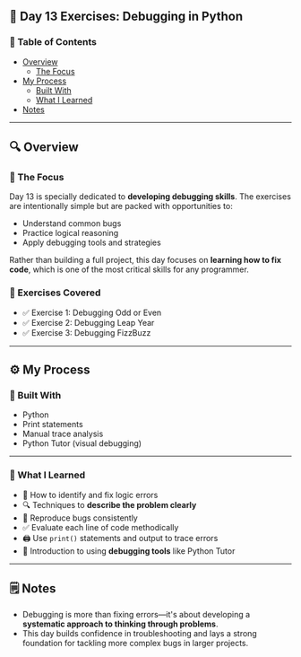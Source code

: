 ## 🐞 Day 13 Exercises: Debugging in Python

### 📄 Table of Contents

- [Overview](#overview)
  - [The Focus](#the-focus)
- [My Process](#my-process)
  - [Built With](#built-with)
  - [What I Learned](#what-i-learned)
- [Notes](#notes)

---

## 🔍 Overview

### 🎯 The Focus

Day 13 is specially dedicated to **developing debugging skills**. The exercises are intentionally simple but are packed with opportunities to:
- Understand common bugs
- Practice logical reasoning
- Apply debugging tools and strategies

Rather than building a full project, this day focuses on **learning how to fix code**, which is one of the most critical skills for any programmer.

### 🧪 Exercises Covered

- ✅ Exercise 1: Debugging Odd or Even
- ✅ Exercise 2: Debugging Leap Year
- ✅ Exercise 3: Debugging FizzBuzz

---

## ⚙️ My Process

### 🧰 Built With

- Python
- Print statements
- Manual trace analysis
- Python Tutor (visual debugging)

---

### 🧠 What I Learned

- 🐞 How to identify and fix logic errors
- 🔍 Techniques to **describe the problem clearly**
- 🔁 Reproduce bugs consistently
- ✅ Evaluate each line of code methodically
- 🖨️ Use `print()` statements and output to trace errors
- 🧰 Introduction to using **debugging tools** like Python Tutor

---

## 🗒️ Notes

- Debugging is more than fixing errors—it's about developing a **systematic approach to thinking through problems**.
- This day builds confidence in troubleshooting and lays a strong foundation for tackling more complex bugs in larger projects.
